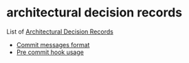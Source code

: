 # architectural decision records

List of [Architectural Decision Records](https://adr.github.io/)

- [Commit messages format](./adr001-commit-message-format.md)
- [Pre commit hook usage](./adr002-pre-commit-hooks-usage.md)

